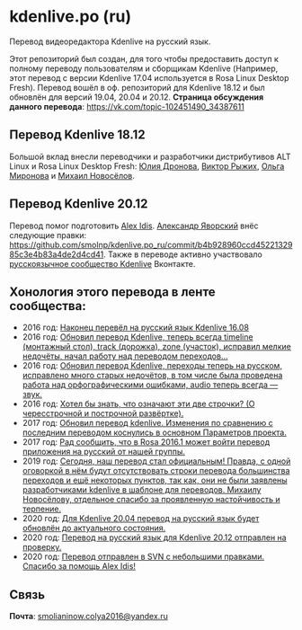 # kdenlive.po (ru)
Перевод видеоредактора Kdenlive на русский язык.

Этот репозиторий был создан, для того чтобы предоставить доступ к полному переводу пользователям и сборщикам Kdenlive (Например, этот перевод с версии  Kdenlive 17.04 используется в Rosa Linux Desktop Fresh). Перевод вошёл в оф. репозиторий для Kdenlive 18.12 и был обновлён для версий 19.04, 20.04 и 20.12.
**Страница обсуждения данного перевода**: https://vk.com/topic-102451490_34387611

## Перевод Kdenlive 18.12
 Большой вклад внесли переводчики и разработчики дистрибутивов ALT Linux и Rosa Linux Desktop Fresh: [Юлия Дронова](juliette.tux@gmail.com), [Виктор Рыжих](victorr2007@yandex.ru), [Ольга Миронова](omiro@basealt.ru) и [Михаил Новосёлов](m.novosyolov@rosalinux.ru).

## Перевод Kdenlive 20.12
Перевод помог подготовить [Alex Idis](https://vk.com/apichev1a). [Александр Яворский](kekcuha@gmail.com) внёс следующие правки: https://github.com/smolnp/kdenlive.po_ru/commit/b4b928960ccd4522132985c3e4b83a4de2d4cd41. Также в переводе активно участвовало [русскоязычное сообщество Kdenlive](https://vk.com/clubkdenlive) Вконтакте.

## Хонология этого перевода в ленте сообщества:
* 2016 год: [Наконец перевёл на русский язык Kdenlive 16.08](https://vk.com/clubkdenlive?w=wall-102451490_156%2Fall)
* 2016 год: [Обновил перевод Kdenlive, теперь всегда timeline (монтажный стол), track (дорожка), zone (участок), исправил мелкие недочёты, начал работу над переводом переходов...](https://vk.com/clubkdenlive?w=wall-102451490_161%2Fall)
* 2016 год: [Обновил перевод Kdenlive, переходы теперь на русском, исправлено много старых недочётов, в том числе была проведена работа над орфографическими ошибками, audio теперь всегда — звук.](https://vk.com/clubkdenlive?w=wall-102451490_185%2Fall)
* 2016 год: [Хотел бы знать, что означают эти две строчки? (О чересстрочной и построчной развёртке).](https://vk.com/clubkdenlive?w=wall-102451490_193%2Fall)
* 2017 год: [Обновил перевод kdenlive. Изменения по сравнению с последним переводом коснулись в основном Параметров проекта.](https://vk.com/clubkdenlive?w=wall-102451490_299%2Fall)
* 2017 год: [Рад сообщить, что в Rosa 2016.1 может войти перевод приложения на русский от нашей группы.](https://vk.com/clubkdenlive?w=wall-102451490_349%2Fall)
* 2019 год: [Сегодня, наш перевод стал официальным! Правда, с одной оговоркой в нём будут отсутствовать строки перевода большинства переходов и ещё некоторых пунктов, так как, они не были заявлены разработчиками kdenlive в шаблоне для переводов. Михаилу Новосёлову, отдельное спасибо за проявленную настойчивость и терпение.](https://vk.com/clubkdenlive?w=wall-102451490_1250%2Fall)
* 2020 год: [Для Kdenlive 20.04 перевод на русский язык будет обновлён до актуального состояния.](https://vk.com/clubkdenlive?w=wall-102451490_1945%2Fall)
* 2020 год: [Перевод на русский язык для Kdenlive 20.12 отправлен на проверку.](https://vk.com/clubkdenlive?w=wall-102451490_2552%2Fall)
* 2020 год: [Перевод отправлен в SVN с небольшими правками. Спасибо за помощь Alex Idis!](https://vk.com/clubkdenlive?w=wall-102451490_2583%2Fall)


## Связь
**Почта**: smolianinow.colya2016@yandex.ru
